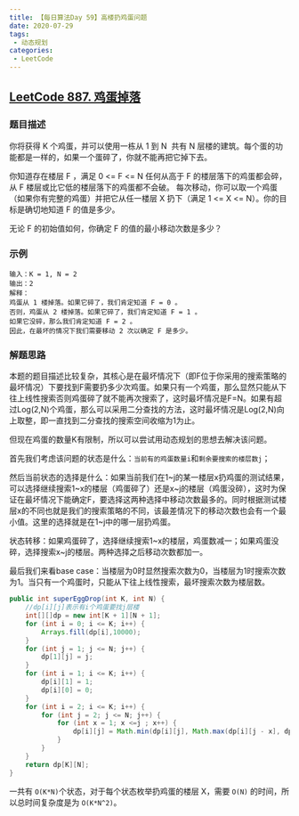 ```yaml
---
title: 【每日算法Day 59】高楼扔鸡蛋问题
date: 2020-07-29
tags:
 - 动态规划
categories:
 - LeetCode
---
```


## [LeetCode 887. 鸡蛋掉落](https://leetcode-cn.com/problems/super-egg-drop)
### 题目描述
你将获得 K 个鸡蛋，并可以使用一栋从 1 到 N  共有 N 层楼的建筑。每个蛋的功能都是一样的，如果一个蛋碎了，你就不能再把它掉下去。

你知道存在楼层 F ，满足 0 <= F <= N 任何从高于 F 的楼层落下的鸡蛋都会碎，从 F 楼层或比它低的楼层落下的鸡蛋都不会破。
每次移动，你可以取一个鸡蛋（如果你有完整的鸡蛋）并把它从任一楼层 X 扔下（满足 1 <= X <= N）。你的目标是确切地知道 F 的值是多少。

无论 F 的初始值如何，你确定 F 的值的最小移动次数是多少？

### 示例
```
输入：K = 1, N = 2
输出：2
解释：
鸡蛋从 1 楼掉落。如果它碎了，我们肯定知道 F = 0 。
否则，鸡蛋从 2 楼掉落。如果它碎了，我们肯定知道 F = 1 。
如果它没碎，那么我们肯定知道 F = 2 。
因此，在最坏的情况下我们需要移动 2 次以确定 F 是多少。
```

### 解题思路
本题的题目描述比较复杂，其核心是在最坏情况下（即F位于你采用的搜索策略的最坏情况）下要找到F需要扔多少次鸡蛋。如果只有一个鸡蛋，那么显然只能从下往上线性搜索否则鸡蛋碎了就不能再次搜索了，这时最坏情况是F=N。如果有超过Log(2,N)个鸡蛋，那么可以采用二分查找的方法，这时最坏情况是Log(2,N)向上取整，即一直找到二分查找的搜索空间收缩为1为止。

但现在鸡蛋的数量K有限制，所以可以尝试用动态规划的思想去解决该问题。

首先我们考虑该问题的状态是什么：`当前有的鸡蛋数量i`和`剩余要搜索的楼层数j`；

然后当前状态的选择是什么：如果当前我们在1~j的某一楼层x扔鸡蛋的测试结果，可以选择继续搜索1~x的楼层（鸡蛋碎了）还是x~j的楼层（鸡蛋没碎），这时为保证在最坏情况下能确定F，要选择这两种选择中移动次数最多的。同时根据测试楼层x的不同也就是我们的搜索策略的不同，该最差情况下的移动次数也会有一个最小值。这里的选择就是在1~j中的哪一层扔鸡蛋。

状态转移：如果鸡蛋碎了，选择继续搜索1~x的楼层，鸡蛋数减一；如果鸡蛋没碎，选择搜索x~j的楼层。两种选择之后移动次数都加一。

最后我们来看base case：当楼层为0时显然搜索次数为0，当楼层为1时搜索次数为1。当只有一个鸡蛋时，只能从下往上线性搜索，最坏搜索次数为楼层数。
```java
public int superEggDrop(int K, int N) {
    //dp[i][j]表示有i个鸡蛋要找j层楼
    int[][]dp = new int[K + 1][N + 1];
    for (int i = 0; i <= K; i++) {
        Arrays.fill(dp[i],10000);
    }
    for (int j = 1; j <= N; j++) {
        dp[1][j] = j;
    }
    for (int i = 1; i <= K; i++) {
        dp[i][1] = 1;
        dp[i][0] = 0;
    }
    for (int i = 2; i <= K; i++) {
        for (int j = 2; j <= N; j++) {
            for (int x = 1; x <=j ; x++) {
                dp[i][j] = Math.min(dp[i][j], Math.max(dp[i][j - x], dp[i - 1][x - 1])+1);
            }
        }
    }
    return dp[K][N];
}
```
一共有 `O(K*N)`个状态，对于每个状态枚举扔鸡蛋的楼层 X，需要 `O(N)` 的时间，所以总时间复杂度是为 `O(K*N^2)`。